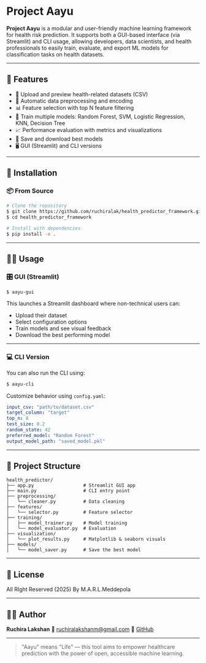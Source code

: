 # Project Aayu

**Project Aayu** is a modular and user-friendly machine learning framework for health risk prediction. It supports both a GUI-based interface (via Streamlit) and CLI usage, allowing developers, data scientists, and health professionals to easily train, evaluate, and export ML models for classification tasks on health datasets.

---

## 🚀 Features

* 📂 Upload and preview health-related datasets (CSV)
* 🧹 Automatic data preprocessing and encoding
* 📊 Feature selection with top N feature filtering
* 🧠 Train multiple models: Random Forest, SVM, Logistic Regression, KNN, Decision Tree
* 📈 Performance evaluation with metrics and visualizations
* 💾 Save and download best models
* 🖥️ GUI (Streamlit) and CLI versions

---

## 🧱 Installation

### 📦 From Source

```bash
# Clone the repository
$ git clone https://github.com/ruchiralak/health_predictor_framework.git
$ cd health_predictor_framework

# Install with dependencies
$ pip install -e .
```

---

## 🧑‍💻 Usage

### 🎛️ GUI (Streamlit)

```bash
$ aayu-gui
```

This launches a Streamlit dashboard where non-technical users can:

* Upload their dataset
* Select configuration options
* Train models and see visual feedback
* Download the best performing model

---

### 💻 CLI Version

You can also run the CLI using:

```bash
$ aayu-cli
```

Customize behavior using `config.yaml`:

```yaml
input_csv: "path/to/dataset.csv"
target_column: "target"
top_n: 8
test_size: 0.2
random_state: 42
preferred_model: "Random Forest"
output_model_path: "saved_model.pkl"
```

---

## 📁 Project Structure

```
health_predictor/
├── app.py                  # Streamlit GUI app
├── main.py                 # CLI entry point
├── preprocessing/
│   └── cleaner.py          # Data cleaning
├── features/
│   └── selector.py         # Feature selector
├── training/
│   ├── model_trainer.py    # Model training
│   └── model_evaluator.py  # Evaluation
├── visualization/
│   └── plot_results.py     # Matplotlib & seaborn visuals
├── models/
│   └── model_saver.py      # Save the best model
```

---

## 📄 License

All RIght Reserved (2025) By M.A.R.L.Meddepola

---

## 🙋‍♂️ Author

**Ruchira Lakshan**
📧 [ruchiralakshanm@gmail.com](mailto:ruchiralakshanm@gmail.com)
🔗 [GitHub](https://github.com/ruchiralak)

---

> "Aayu" means "Life" — this tool aims to empower healthcare prediction with the power of open, accessible machine learning.
